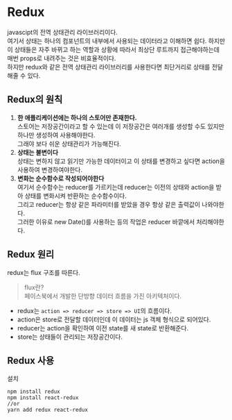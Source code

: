 # Redux

javascipt의 전역 상태관리 라이브러리이다.  
여기서 상태는 하나의 컴포넌트의 내부에서 사용되는 데이터라고 이해하면 쉽다.
하지만 이 상태들은 자주 바뀌고 하는 역할과 상황에 따라서 최상단 루트까지 접근해야하는데 매번 props로 내려주는 것은 비효율적이다.  
하지만 redux와 같은 전역 상태관리 라이브러리를 사용한다면 최단거리로 상태를 전달해줄 수 있다.  

## Redux의 원칙

1. **한 애플리케이션에는 하나의 스토어만 존재한다.**  
스토어는 저장공간이라고 할 수 있는데 이 저장공간은 여러개를 생성할 수도 있지만 하나만 생성하여 사용해야한다.  
그래야 보다 쉬운 상태관리가 가능해진다.  
2. **상태는 불변이다**  
상태는 변하지 않고 읽기만 가능한 데이터이고 이 상태를 변경하고 싶다면 action을 사용하여 변경하여야한다.
3. **변화는 순수함수로 작성되어야한다**  
여기서 순수함수는 reducer를 가르키는데 reducer는 이전의 상태와 action을 받아 상태를 변화시켜 반환하는 순수함수이다.  
그리고 reducer는 항상 같은 파라미터를 받았을 경우 항상 같은 출력값이 나와야한다.  
그러한 이유로 new Date()를 사용하는 등의 작업은 reducer 바깥에서 처리해야한다.

## Redux 원리

redux는 flux 구조를 따른다.  
> flux란?  
>페이스북에서 개발한 단방향 데이터 흐름을 가진 아키텍처이다.  

- redux는 `action => reducer => store => UI`의 흐름이다.  
- action은 store로 전달할 데이터인데 이 데이터는 js 객체 형식으로 되어있다.
- reducer는 action을 확인하여 이전 state를 새 state로 반환해준다.
- store는 상태들이 관리되는 저장공간이다.

## Redux 사용

설치

```
npm install redux
npm install react-redux
//or
yarn add redux react-redux
```
